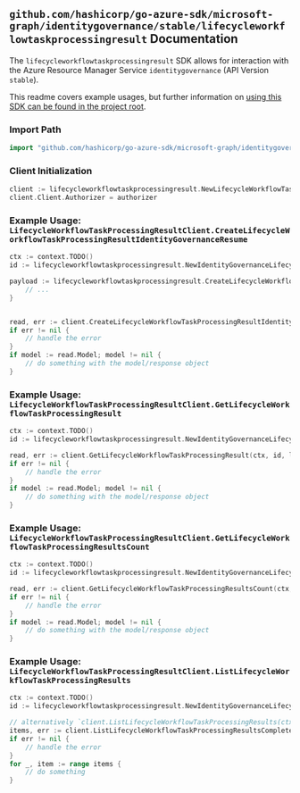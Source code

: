 
## `github.com/hashicorp/go-azure-sdk/microsoft-graph/identitygovernance/stable/lifecycleworkflowtaskprocessingresult` Documentation

The `lifecycleworkflowtaskprocessingresult` SDK allows for interaction with the Azure Resource Manager Service `identitygovernance` (API Version `stable`).

This readme covers example usages, but further information on [using this SDK can be found in the project root](https://github.com/hashicorp/go-azure-sdk/tree/main/docs).

### Import Path

```go
import "github.com/hashicorp/go-azure-sdk/microsoft-graph/identitygovernance/stable/lifecycleworkflowtaskprocessingresult"
```


### Client Initialization

```go
client := lifecycleworkflowtaskprocessingresult.NewLifecycleWorkflowTaskProcessingResultClientWithBaseURI("https://management.azure.com")
client.Client.Authorizer = authorizer
```


### Example Usage: `LifecycleWorkflowTaskProcessingResultClient.CreateLifecycleWorkflowTaskProcessingResultIdentityGovernanceResume`

```go
ctx := context.TODO()
id := lifecycleworkflowtaskprocessingresult.NewIdentityGovernanceLifecycleWorkflowWorkflowIdTaskIdTaskProcessingResultID("workflowIdValue", "taskIdValue", "taskProcessingResultIdValue")

payload := lifecycleworkflowtaskprocessingresult.CreateLifecycleWorkflowTaskProcessingResultIdentityGovernanceResumeRequest{
	// ...
}


read, err := client.CreateLifecycleWorkflowTaskProcessingResultIdentityGovernanceResume(ctx, id, payload)
if err != nil {
	// handle the error
}
if model := read.Model; model != nil {
	// do something with the model/response object
}
```


### Example Usage: `LifecycleWorkflowTaskProcessingResultClient.GetLifecycleWorkflowTaskProcessingResult`

```go
ctx := context.TODO()
id := lifecycleworkflowtaskprocessingresult.NewIdentityGovernanceLifecycleWorkflowWorkflowIdTaskIdTaskProcessingResultID("workflowIdValue", "taskIdValue", "taskProcessingResultIdValue")

read, err := client.GetLifecycleWorkflowTaskProcessingResult(ctx, id, lifecycleworkflowtaskprocessingresult.DefaultGetLifecycleWorkflowTaskProcessingResultOperationOptions())
if err != nil {
	// handle the error
}
if model := read.Model; model != nil {
	// do something with the model/response object
}
```


### Example Usage: `LifecycleWorkflowTaskProcessingResultClient.GetLifecycleWorkflowTaskProcessingResultsCount`

```go
ctx := context.TODO()
id := lifecycleworkflowtaskprocessingresult.NewIdentityGovernanceLifecycleWorkflowWorkflowIdTaskID("workflowIdValue", "taskIdValue")

read, err := client.GetLifecycleWorkflowTaskProcessingResultsCount(ctx, id, lifecycleworkflowtaskprocessingresult.DefaultGetLifecycleWorkflowTaskProcessingResultsCountOperationOptions())
if err != nil {
	// handle the error
}
if model := read.Model; model != nil {
	// do something with the model/response object
}
```


### Example Usage: `LifecycleWorkflowTaskProcessingResultClient.ListLifecycleWorkflowTaskProcessingResults`

```go
ctx := context.TODO()
id := lifecycleworkflowtaskprocessingresult.NewIdentityGovernanceLifecycleWorkflowWorkflowIdTaskID("workflowIdValue", "taskIdValue")

// alternatively `client.ListLifecycleWorkflowTaskProcessingResults(ctx, id, lifecycleworkflowtaskprocessingresult.DefaultListLifecycleWorkflowTaskProcessingResultsOperationOptions())` can be used to do batched pagination
items, err := client.ListLifecycleWorkflowTaskProcessingResultsComplete(ctx, id, lifecycleworkflowtaskprocessingresult.DefaultListLifecycleWorkflowTaskProcessingResultsOperationOptions())
if err != nil {
	// handle the error
}
for _, item := range items {
	// do something
}
```
